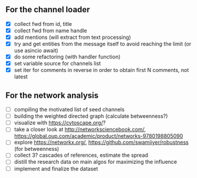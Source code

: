 ## For the channel loader

- [x] collect fwd from id, title
- [x] collect fwd from name handle
- [x] add mentions (will extract from text processing)
- [x] try and get entities from the message itself to avoid reaching the limit (or use asincio await)
- [x] do some refactoring (with handler function)
- [x] set variable source for channels list 
- [x] set iter for comments in reverse in order to obtain first N comments, not latest

## For the network analysis

- [ ] compiling the motivated list of seed channels
- [ ] building the weighted directed graph (calculate betweenness?)
- [ ] visualize with https://cytoscape.org/?
- [ ] take a closer look at http://networksciencebook.com/, https://global.oup.com/academic/product/networks-9780198805090
- [ ] explore https://networkx.org/, https://github.com/swamiiyer/robustness (for betweenness)
- [ ] collect 3? cascades of references, estimate the spread
- [ ] distill the research data on main algos for maximizing the influence
- [ ] implement and finalize the dataset
